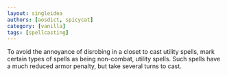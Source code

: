 ```yaml
---
layout: singleidea
authors: [aosdict, spicycat]
category: [vanilla]
tags: [spellcasting]
---
```

To avoid the annoyance of disrobing in a closet to cast utility spells, mark certain types of spells as being non-combat, utility spells. Such spells have a much reduced armor penalty, but take several turns to cast.

